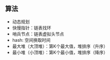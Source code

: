 ## 算法
  - 动态规划
  - 快慢指针：链表找环
  - 哨兵节点：链表虚拟头节点
  - hash: 空间换取时间
  - 最大堆（大顶堆）：第K个最大值，堆排序（升序）
  - 最小堆（小顶堆）：第K个最小值，堆排序（降序）
